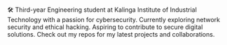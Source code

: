 🛠️ Third-year Engineering student at Kalinga Institute of Industrial Technology with a passion for cybersecurity. 
Currently exploring network security and ethical hacking. 
Aspiring to contribute to secure digital solutions. 
Check out my repos for my latest projects and collaborations.
